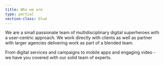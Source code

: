 ```yaml
---
title: Who we are
type: partial
section-class: blue
---
```

We are a small passionate team of multidisciplinary digital superheroes with a user-centric approach. We work directly with clients as well as partner with larger agencies delivering work as part of a blended team.

From digital services and campaigns to mobile apps and engaging video - we have you covered with our solid team of experts.